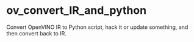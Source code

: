 # ov_convert_IR_and_python
Convert OpenVINO IR to Python script, hack it or update something, and then convert back to IR.
